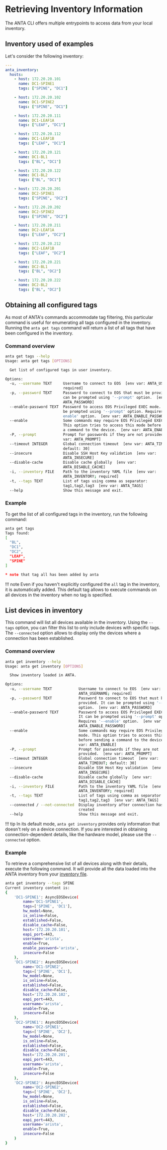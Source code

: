 <!--
  ~ Copyright (c) 2023 Arista Networks, Inc.
  ~ Use of this source code is governed by the Apache License 2.0
  ~ that can be found in the LICENSE file.
  -->

# Retrieving Inventory Information

The ANTA CLI offers multiple entrypoints to access data from your local inventory.

## Inventory used of examples

Let's consider the following inventory:

```yaml
---
anta_inventory:
  hosts:
    - host: 172.20.20.101
      name: DC1-SPINE1
      tags: ["SPINE", "DC1"]

    - host: 172.20.20.102
      name: DC1-SPINE2
      tags: ["SPINE", "DC1"]

    - host: 172.20.20.111
      name: DC1-LEAF1A
      tags: ["LEAF", "DC1"]

    - host: 172.20.20.112
      name: DC1-LEAF1B
      tags: ["LEAF", "DC1"]

    - host: 172.20.20.121
      name: DC1-BL1
      tags: ["BL", "DC1"]

    - host: 172.20.20.122
      name: DC1-BL2
      tags: ["BL", "DC1"]

    - host: 172.20.20.201
      name: DC2-SPINE1
      tags: ["SPINE", "DC2"]

    - host: 172.20.20.202
      name: DC2-SPINE2
      tags: ["SPINE", "DC2"]

    - host: 172.20.20.211
      name: DC2-LEAF1A
      tags: ["LEAF", "DC2"]

    - host: 172.20.20.212
      name: DC2-LEAF1B
      tags: ["LEAF", "DC2"]

    - host: 172.20.20.221
      name: DC2-BL1
      tags: ["BL", "DC2"]

    - host: 172.20.20.222
      name: DC2-BL2
      tags: ["BL", "DC2"]
```

## Obtaining all configured tags

As most of ANTA's commands accommodate tag filtering, this particular command is useful for enumerating all tags configured in the inventory. Running the `anta get tags` command will return a list of all tags that have been configured in the inventory.

### Command overview

```bash
anta get tags --help
Usage: anta get tags [OPTIONS]

  Get list of configured tags in user inventory.

Options:
  -u, --username TEXT     Username to connect to EOS  [env var: ANTA_USERNAME;
                          required]
  -p, --password TEXT     Password to connect to EOS that must be provided. It
                          can be prompted using '--prompt' option.  [env var:
                          ANTA_PASSWORD]
  --enable-password TEXT  Password to access EOS Privileged EXEC mode. It can
                          be prompted using '--prompt' option. Requires '--
                          enable' option.  [env var: ANTA_ENABLE_PASSWORD]
  --enable                Some commands may require EOS Privileged EXEC mode.
                          This option tries to access this mode before sending
                          a command to the device.  [env var: ANTA_ENABLE]
  -P, --prompt            Prompt for passwords if they are not provided.  [env
                          var: ANTA_PROMPT]
  --timeout INTEGER       Global connection timeout  [env var: ANTA_TIMEOUT;
                          default: 30]
  --insecure              Disable SSH Host Key validation  [env var:
                          ANTA_INSECURE]
  --disable-cache         Disable cache globally  [env var:
                          ANTA_DISABLE_CACHE]
  -i, --inventory FILE    Path to the inventory YAML file  [env var:
                          ANTA_INVENTORY; required]
  -t, --tags TEXT         List of tags using comma as separator:
                          tag1,tag2,tag3  [env var: ANTA_TAGS]
  --help                  Show this message and exit.
```

### Example

To get the list of all configured tags in the inventory, run the following command:

```bash
anta get tags
Tags found:
[
  "BL",
  "DC1",
  "DC2",
  "LEAF",
  "SPINE"
]

* note that tag all has been added by anta
```

!!! note
    Even if you haven't explicitly configured the `all` tag in the inventory, it is automatically added. This default tag allows to execute commands on all devices in the inventory when no tag is specified.

## List devices in inventory

This command will list all devices available in the inventory. Using the `--tags` option, you can filter this list to only include devices with specific tags. The `--connected` option allows to display only the devices where a connection has been established.

### Command overview

```bash
anta get inventory --help
Usage: anta get inventory [OPTIONS]

  Show inventory loaded in ANTA.

Options:
  -u, --username TEXT            Username to connect to EOS  [env var:
                                 ANTA_USERNAME; required]
  -p, --password TEXT            Password to connect to EOS that must be
                                 provided. It can be prompted using '--prompt'
                                 option.  [env var: ANTA_PASSWORD]
  --enable-password TEXT         Password to access EOS Privileged EXEC mode.
                                 It can be prompted using '--prompt' option.
                                 Requires '--enable' option.  [env var:
                                 ANTA_ENABLE_PASSWORD]
  --enable                       Some commands may require EOS Privileged EXEC
                                 mode. This option tries to access this mode
                                 before sending a command to the device.  [env
                                 var: ANTA_ENABLE]
  -P, --prompt                   Prompt for passwords if they are not
                                 provided.  [env var: ANTA_PROMPT]
  --timeout INTEGER              Global connection timeout  [env var:
                                 ANTA_TIMEOUT; default: 30]
  --insecure                     Disable SSH Host Key validation  [env var:
                                 ANTA_INSECURE]
  --disable-cache                Disable cache globally  [env var:
                                 ANTA_DISABLE_CACHE]
  -i, --inventory FILE           Path to the inventory YAML file  [env var:
                                 ANTA_INVENTORY; required]
  -t, --tags TEXT                List of tags using comma as separator:
                                 tag1,tag2,tag3  [env var: ANTA_TAGS]
  --connected / --not-connected  Display inventory after connection has been
                                 created
  --help                         Show this message and exit.
```


!!! tip
    In its default mode, `anta get inventory` provides only information that doesn't rely on a device connection. If you are interested in obtaining connection-dependent details, like the hardware model, please use the `--connected` option.

### Example

To retrieve a comprehensive list of all devices along with their details, execute the following command. It will provide all the data loaded into the ANTA inventory from your [inventory file](../usage-inventory-catalog.md).

```bash
anta get inventory --tags SPINE
Current inventory content is:
{
    'DC1-SPINE1': AsyncEOSDevice(
        name='DC1-SPINE1',
        tags=['SPINE', 'DC1'],
        hw_model=None,
        is_online=False,
        established=False,
        disable_cache=False,
        host='172.20.20.101',
        eapi_port=443,
        username='arista',
        enable=True,
        enable_password='arista',
        insecure=False
    ),
    'DC1-SPINE2': AsyncEOSDevice(
        name='DC1-SPINE2',
        tags=['SPINE', 'DC1'],
        hw_model=None,
        is_online=False,
        established=False,
        disable_cache=False,
        host='172.20.20.102',
        eapi_port=443,
        username='arista',
        enable=True,
        insecure=False
    ),
    'DC2-SPINE1': AsyncEOSDevice(
        name='DC2-SPINE1',
        tags=['SPINE', 'DC2'],
        hw_model=None,
        is_online=False,
        established=False,
        disable_cache=False,
        host='172.20.20.201',
        eapi_port=443,
        username='arista',
        enable=True,
        insecure=False
    ),
    'DC2-SPINE2': AsyncEOSDevice(
        name='DC2-SPINE2',
        tags=['SPINE', 'DC2'],
        hw_model=None,
        is_online=False,
        established=False,
        disable_cache=False,
        host='172.20.20.202',
        eapi_port=443,
        username='arista',
        enable=True,
        insecure=False
    )
}
```
